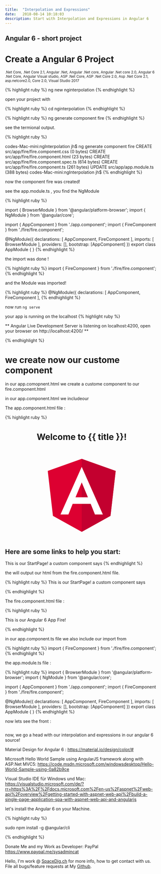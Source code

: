 ```yaml
---
title:  "Interpolation and Expressions"
date:   2018-08-14 10:18:03
description: Start with Interpolation and Expressions in Angular 6 
---
```

<h2 id="this-post-is-the-last-of-a-series-of-posts-in-which-i-write-about-the-observable-type-in-the-first-post-we-went-ahead-writing-an-observable-from-scratch-in-order-to-fully-understand-it-we-then-explored-how-to-create-observables-from-values-arrays-dom-events-and-promises-this-time-well-focus-on-compositions-by-rewriting-some-basic-composition-operators">
Angular 6 - short project</h2>


<h1>Create a Angular 6 Project</h1>

<small>.Net Core, .Net Core 2.1, Angular .Net, Angular .Net core, Angular .Net core 2.0, Angular 6 .Net Core, Angular Visual studio, ASP .Net Core, ASP .Net Core 2.0, Asp .Net Core 2.1, asp.netcore2.0, Core 2.0, Visual Studio 2017</small>


{% highlight ruby %}
ng new nginterpolation
{% endhighlight %}

open your project with 

{% highlight ruby %}
cd nginterpolation
{% endhighlight %}



{% highlight ruby %}
ng generate component fire
{% endhighlight %}

see the termional output. 

{% highlight ruby %}

codes-Mac-mini:ngInterpolation jh$ ng generate component fire
CREATE src/app/fire/fire.component.css (0 bytes)
CREATE src/app/fire/fire.component.html (23 bytes)
CREATE src/app/fire/fire.component.spec.ts (614 bytes)
CREATE src/app/fire/fire.component.ts (261 bytes)
UPDATE src/app/app.module.ts (388 bytes)
codes-Mac-mini:ngInterpolation jh$ 
{% endhighlight %}

now the component fire was created! 



see the app.module.ts , you find the NgModule <FireComponent>

{% highlight ruby %}

import { BrowserModule } from '@angular/platform-browser';
import { NgModule } from '@angular/core';

import { AppComponent } from './app.component';
import { FireComponent } from './fire/fire.component';

@NgModule({
  declarations: [
    AppComponent,
    FireComponent
  ],
  imports: [
    BrowserModule
  ],
  providers: [],
  bootstrap: [AppComponent]
})
export class AppModule { }
{% endhighlight %}

the import was done ! 

{% highlight ruby %}
import { FireComponent } from './fire/fire.component';
{% endhighlight %}

and the Module was imported!


{% highlight ruby %}
@NgModule({
  declarations: [
    AppComponent,
    FireComponent
  ],
{% endhighlight %}





now run <code>ng serve </code>


your app is running on the localhost
{% highlight ruby %}

** Angular Live Development Server is listening on localhost:4200, open your browser on http://localhost:4200/ **


{% endhighlight %}




<h1>we create now our custome component</h1>


in our app.comopnent.html we create a custome component to our fire.component.html 


in our app.component.html we includeour 



The app.component.html file :


{% highlight ruby %}

<!--The content below is only a placeholder and can be replaced.-->
<div style="text-align:center">
  <h1>
    Welcome to {{ title }}!

  </h1>
  <img width="300" alt="Angular Logo" src="data:image/svg+xml;base64,PHN2ZyB4bWxucz0iaHR0cDovL3d3dy53My5vcmcvMjAwMC9zdmciIHZpZXdCb3g9IjAgMCAyNTAgMjUwIj4KICAgIDxwYXRoIGZpbGw9IiNERDAwMzEiIGQ9Ik0xMjUgMzBMMzEuOSA2My4ybDE0LjIgMTIzLjFMMTI1IDIzMGw3OC45LTQzLjcgMTQuMi0xMjMuMXoiIC8+CiAgICA8cGF0aCBmaWxsPSIjQzMwMDJGIiBkPSJNMTI1IDMwdjIyLjItLjFWMjMwbDc4LjktNDMuNyAxNC4yLTEyMy4xTDEyNSAzMHoiIC8+CiAgICA8cGF0aCAgZmlsbD0iI0ZGRkZGRiIgZD0iTTEyNSA1Mi4xTDY2LjggMTgyLjZoMjEuN2wxMS43LTI5LjJoNDkuNGwxMS43IDI5LjJIMTgzTDEyNSA1Mi4xem0xNyA4My4zaC0zNGwxNy00MC45IDE3IDQwLjl6IiAvPgogIDwvc3ZnPg==">
</div>
<h2>Here are some links to help you start: </h2>



This is our StartPage! a custom component says <app-fire></app-fire>
{% endhighlight %}



the <app-fire></app-fire> will output our html from the fire.component.html file. 

{% highlight ruby %}
This is our StartPage! a custom component says <app-fire></app-fire>

{% endhighlight %}


The fire.component.html file :

{% highlight ruby %}
<p>
  This is our Angular 6 App Fire!
</p>
{% endhighlight %}


in our app.component.ts file we also include our import from 

{% highlight ruby %}
import { FireComponent } from './fire/fire.component'; 
{% endhighlight %}


the app.module.ts file : 

{% highlight ruby %}
import { BrowserModule } from '@angular/platform-browser';
import { NgModule } from '@angular/core';

import { AppComponent } from './app.component';
import { FireComponent } from './fire/fire.component';

@NgModule({
  declarations: [
    AppComponent,
    FireComponent
  ],
  imports: [
    BrowserModule
  ],
  providers: [],
  bootstrap: [AppComponent]
})
export class AppModule { }
{% endhighlight %}


now lets see the front : 




<img class="card-img-top" src="https://spaceg.github.io/assets/images/dd_1.png" alt="">





now, we go a head with our interpolation and expressions in our angular 6 source! 










Material Design for Angular 6 : 
 <a href="https://material.io/design/color/#">https://material.io/design/color/#</a>



Microsoft  Hello World Sample using AngularJS framework along with ASP.Net MVC5: 
 <a href="https://code.msdn.microsoft.com/windowsdesktop/Hello-World-Sample-using-0a82b9ce">https://code.msdn.microsoft.com/windowsdesktop/Hello-World-Sample-using-0a82b9ce</a>



Visual Studio IDE für Windows und Mac: 
 <a href="https://visualstudio.microsoft.com/de/?rr=https%3A%2F%2Fdocs.microsoft.com%2Fen-us%2Faspnet%2Fweb-api%2Foverview%2Fgetting-started-with-aspnet-web-api%2Fbuild-a-single-page-application-spa-with-aspnet-web-api-and-angularjs">https://visualstudio.microsoft.com/de/?rr=https%3A%2F%2Fdocs.microsoft.com%2Fen-us%2Faspnet%2Fweb-api%2Foverview%2Fgetting-started-with-aspnet-web-api%2Fbuild-a-single-page-application-spa-with-aspnet-web-api-and-angularjs
</a>






let's install the Angular 6 on your Machine. 

{% highlight ruby %}

sudo npm install -g @angular/cli

{% endhighlight %}








Donate Me and my Work as Developer: PayPal <a href="https://www.paypal.me/sysadmincat">https://www.paypal.me/sysadmincat </a>


 Hello, I'm work @ [SpaceDig.ch][spacedig] for more info, how to get contact with us. File all bugs/feature requests at My  [Github][jekyll-gh].

[jekyll-gh]: https://github.com/spaceg
[spacedig]:    http://spacedig.ch
